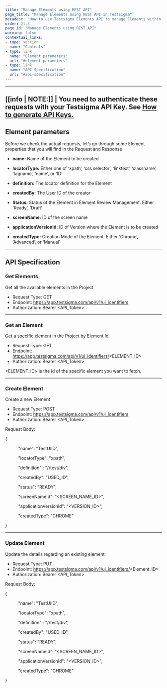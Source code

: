```yaml
---
title: "Manage Elements using REST API"
page_title: "Manage Elements using REST API in Testsigma"
metadesc: "How to use Testsigma Elements API to manage Elements within Testsigma"
order: 21.3
page_id: "Manage Elements using REST API"
warning: false
contextual_links:
- type: section
  name: "Contents"
- type: link
  name: "Element parameters"
  url: "#element-parameters"
- type: link
  name: "API Specification"
  url: "#api-specification"
---
```

---
[[info | NOTE:]]
| You need to authenticate these requests with your Testsigma API Key.  See  [How to generate API Keys.](https://testsigma.com/docs/configuration/api-keys/)
---

## **Element parameters**

Before we check the actual requests, let’s go through some Element properties that you will find in the Request and Response

- **name:** Name of the Element to be created

- **locatorType:** Either one of ‘xpath’, ‘css selector’, ‘linktext’, ‘classname’, ‘tagname’, ‘name’, or ‘ID’

- **definition:** The locator definition for the Element

- **createdBy:** The User ID of the creator

-  **Status:** Status of the Element in Element Review Management. Either ‘Ready’, ‘Draft’

- **screenName:** ID of the screen name

- **applicationVersionId:** ID of Version where the Element is to be created

- **createdType:** Creation Mode of the Element. Either ‘Chrome’, ‘Advanced’, or ‘Manual’
---

## **API Specification**
### **Get Elements**

Get all the available elements in the Project
- Request Type: GET
- Endpoint: https://app.testsigma.com/api/v1/ui_identifiers
- Authorization: Bearer <API_Token>

---
### **Get an Element**
Get a specific element in the Project by Element Id
- Request Type: GET
- Endpoint: https://app.testsigma.com/api/v1/ui_identifiers/<ELEMENT_ID>
- Authorization: Bearer <API_Token>

<ELEMENT_ID> is the id of the specific element you want to fetch.

---
### **Create Element**
Create a new Element

- Request Type: POST
- Endpoint: https://app.testsigma.com/api/v1/ui_identifiers
- Authorization: Bearer <API_Token>

Request Body:

{	

&emsp;&emsp;&emsp;"name": "TestUIID",

&emsp;&emsp;&emsp;"locatorType": "xpath",

&emsp;&emsp;&emsp;"definition" : "//test/div",

&emsp;&emsp;&emsp;"createdBy": "USED\_ID",

&emsp;&emsp;&emsp;"status": "READY",

&emsp;&emsp;&emsp;"screenNameId": "<SCREEN\_NAME\_ID>",

&emsp;&emsp;&emsp;"applicationVersionId": "<VERSION\_ID>",

&emsp;&emsp;&emsp;"createdType": "CHROME"

}

---
### **Update Element**
Update the details regarding an existing element

- Request Type: PUT
- Endpoint: https://app.testsigma.com/api/v1/ui_identifiers/<Element_ID>
- Authorization: Bearer <API_Token>

Request Body:

{

&emsp;&emsp;&emsp;"name": "TestUIID",

&emsp;&emsp;&emsp;"locatorType": "xpath",

&emsp;&emsp;&emsp;"definition" : "//test/div",

&emsp;&emsp;&emsp;"createdBy": "USED\_ID",

&emsp;&emsp;&emsp;"status": "READY",

&emsp;&emsp;&emsp;"screenNameId": "<SCREEN\_NAME\_ID>",

&emsp;&emsp;&emsp;"applicationVersionId": "<VERSION\_ID>",

&emsp;&emsp;&emsp;"createdType": "CHROME"

}
